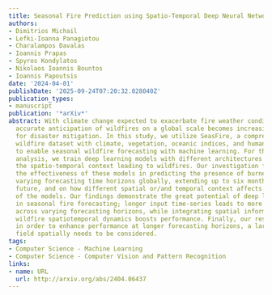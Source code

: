 ```yaml
---
title: Seasonal Fire Prediction using Spatio-Temporal Deep Neural Networks
authors:
- Dimitrios Michail
- Lefki-Ioanna Panagiotou
- Charalampos Davalas
- Ioannis Prapas
- Spyros Kondylatos
- Nikolaos Ioannis Bountos
- Ioannis Papoutsis
date: '2024-04-01'
publishDate: '2025-09-24T07:20:32.028040Z'
publication_types:
- manuscript
publication: '*arXiv*'
abstract: With climate change expected to exacerbate fire weather conditions, the
  accurate anticipation of wildfires on a global scale becomes increasingly crucial
  for disaster mitigation. In this study, we utilize SeasFire, a comprehensive global
  wildfire dataset with climate, vegetation, oceanic indices, and human-related variables,
  to enable seasonal wildfire forecasting with machine learning. For the predictive
  analysis, we train deep learning models with different architectures that capture
  the spatio-temporal context leading to wildfires. Our investigation focuses on assessing
  the effectiveness of these models in predicting the presence of burned areas at
  varying forecasting time horizons globally, extending up to six months into the
  future, and on how different spatial or/and temporal context affects the performance
  of the models. Our findings demonstrate the great potential of deep learning models
  in seasonal fire forecasting; longer input time-series leads to more robust predictions
  across varying forecasting horizons, while integrating spatial information to capture
  wildfire spatiotemporal dynamics boosts performance. Finally, our results hint that
  in order to enhance performance at longer forecasting horizons, a larger receptive
  field spatially needs to be considered.
tags:
- Computer Science - Machine Learning
- Computer Science - Computer Vision and Pattern Recognition
links:
- name: URL
  url: http://arxiv.org/abs/2404.06437
---
```

